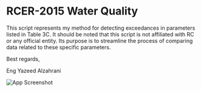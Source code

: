 
# RCER-2015 Water Quality

This script represents my method for detecting exceedances in parameters listed in Table 3C. It should be noted that this script is not affiliated with RC or any official entity. Its purpose is to streamline the process of comparing data related to these specific parameters.

Best regards,

Eng Yazeed Alzahrani


![App Screenshot](https://www.freshpure.com/wp-content/uploads/2019/09/monolithic-part-of-the-waters-3137978_1920.jpg)


